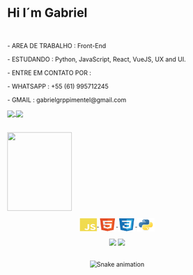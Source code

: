 <h1> Hi I´m Gabriel </h1>
<br>
<p>- AREA DE TRABALHO : Front-End</p>
<p>- ESTUDANDO : Python, JavaScript, React, VueJS, UX and UI.</p>
<p>- ENTRE EM CONTATO POR :</p>
<p>- WHATSAPP : +55 (61) 995712245</p>
<p>- GMAIL : gabrielgrppimentel@gmail.com</p>

<div>
  <a href="https://github.com/GabrielRP19">
  <img height="180em"   align="center" src="https://github-readme-stats.vercel.app/api?username=gabrielrp19&show_icons=true&theme=dracula&include_all_commits=true&count_private=true"/>
  <img height="180em"  align="center" src="https://github-readme-stats.vercel.app/api/top-langs/?username=gabrielrp19&layout=compact&langs_count=7&theme=dracula" />
</div>
  </br>
  </br>
  <img align="center" width="148" height="180" src="https://c.tenor.com/-NqF-B6hYj4AAAAd/luffy-yasmine.gif">
<div  align="center"> 
  <div style="display: inline_block"><br>
  <img align="center" alt="Js" height="30" width="40" src="https://raw.githubusercontent.com/devicons/devicon/master/icons/javascript/javascript-plain.svg">
  <img align="center" alt="HTML" height="30" width="40" src="https://raw.githubusercontent.com/devicons/devicon/master/icons/html5/html5-original.svg">
  <img align="center" alt="CSS" height="30" width="40" src="https://raw.githubusercontent.com/devicons/devicon/master/icons/css3/css3-original.svg">
  <img align="center" alt="Python" height="30" width="40" src="https://raw.githubusercontent.com/devicons/devicon/master/icons/python/python-original.svg">
</div>
</br>
  <a href="https://www.instagram.com/gabrielprogramer/" target="_blank"><img src="https://img.shields.io/badge/-Instagram-%23E4405F?style=for-the-badge&logo=instagram&logoColor=white" target="_blank"></a>
  <a href="https://www.linkedin.com/in/gabriel-rocha-92698322a/" target="_blank"><img src="https://img.shields.io/badge/-LinkedIn-%230077B5?style=for-the-badge&logo=linkedin&logoColor=white" target="_blank"></a> 
 </br>
 </br>
 
  ![Snake animation](https://github.com/gabrielrp19/gabrielrp19/blob/output/github-contribution-grid-snake.svg)
 
</div>
